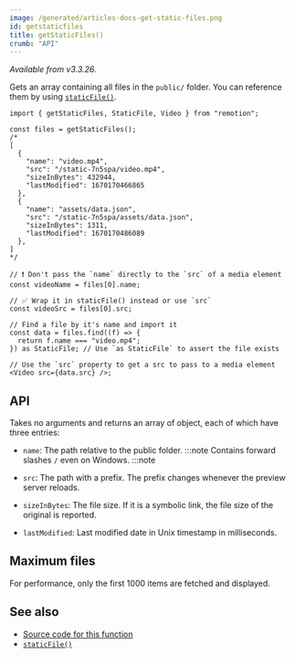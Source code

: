 ```yaml
---
image: /generated/articles-docs-get-static-files.png
id: getstaticfiles
title: getStaticFiles()
crumb: "API"
---
```


_Available from v3.3.26._

Gets an array containing all files in the `public/` folder. You can reference them by using [`staticFile()`](/docs/staticfile).

```tsx twoslash title="example.ts"
import { getStaticFiles, StaticFile, Video } from "remotion";

const files = getStaticFiles();
/*
[
  {
    "name": "video.mp4",
    "src": "/static-7n5spa/video.mp4",
    "sizeInBytes": 432944,
    "lastModified": 1670170466865
  },
  {
    "name": "assets/data.json",
    "src": "/static-7n5spa/assets/data.json",
    "sizeInBytes": 1311,
    "lastModified": 1670170486089
  },
]
*/

// ❗ Don't pass the `name` directly to the `src` of a media element
const videoName = files[0].name;

// ✅ Wrap it in staticFile() instead or use `src`
const videoSrc = files[0].src;

// Find a file by it's name and import it
const data = files.find((f) => {
  return f.name === "video.mp4";
}) as StaticFile; // Use `as StaticFile` to assert the file exists

// Use the `src` property to get a src to pass to a media element
<Video src={data.src} />;
```

## API

Takes no arguments and returns an array of object, each of which have three entries:

- `name`: The path relative to the public folder.
  :::note
  Contains forward slashes `/` even on Windows.
  :::note

- `src`: The path with a prefix. The prefix changes whenever the preview server reloads.
- `sizeInBytes`: The file size. If it is a symbolic link, the file size of the original is reported.
- `lastModified`: Last modified date in Unix timestamp in milliseconds.

## Maximum files

For performance, only the first 1000 items are fetched and displayed.

## See also

- [Source code for this function](https://github.com/remotion-dev/remotion/blob/main/packages/core/src/get-static-files.ts)
- [`staticFile()`](/docs/staticfile)
